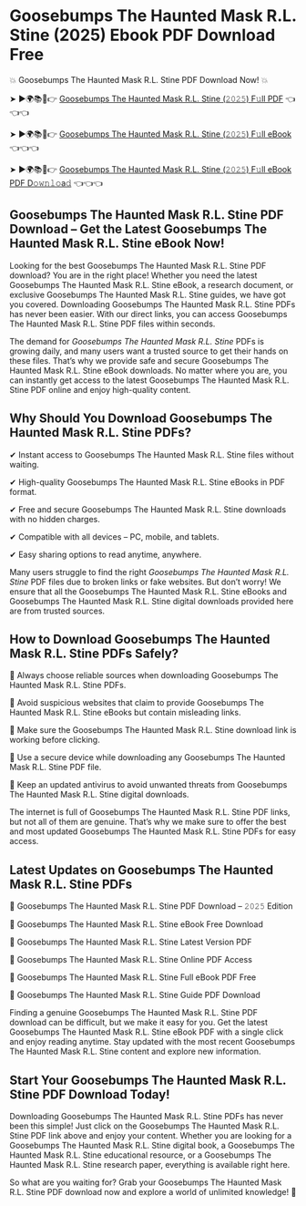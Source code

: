 # Goosebumps The Haunted Mask R.L. Stine (2025) Ebook PDF Download Free

💥 Goosebumps The Haunted Mask R.L. Stine PDF Download Now! 💥

➤ ►🌍📚📱👉 [Goosebumps The Haunted Mask R.L. Stine (𝟸𝟶𝟸𝟻) F𝚞ll PDF](https://getpdf.xyz/goosebumps-the-haunted-mask-r.l.-stine) 👈👈👈


➤ ►🌍📚📱👉 [Goosebumps The Haunted Mask R.L. Stine (𝟸𝟶𝟸𝟻) F𝚞ll eBook](https://getpdf.xyz/goosebumps-the-haunted-mask-r.l.-stine) 👈👈👈


➤ ►🌍📚📱👉 [Goosebumps The Haunted Mask R.L. Stine (𝟸𝟶𝟸𝟻) F𝚞ll eBook PDF D𝚘𝚠𝚗𝚕𝚘a𝚍](https://getpdf.xyz/goosebumps-the-haunted-mask-r.l.-stine) 👈👈👈


## Goosebumps The Haunted Mask R.L. Stine PDF Download – Get the Latest Goosebumps The Haunted Mask R.L. Stine eBook Now!

Looking for the best Goosebumps The Haunted Mask R.L. Stine PDF download? You are in the right place! Whether you need the latest Goosebumps The Haunted Mask R.L. Stine eBook, a research document, or exclusive Goosebumps The Haunted Mask R.L. Stine guides, we have got you covered. Downloading Goosebumps The Haunted Mask R.L. Stine PDFs has never been easier. With our direct links, you can access Goosebumps The Haunted Mask R.L. Stine PDF files within seconds.

The demand for *Goosebumps The Haunted Mask R.L. Stine* PDFs is growing daily, and many users want a trusted source to get their hands on these files. That’s why we provide safe and secure Goosebumps The Haunted Mask R.L. Stine eBook downloads. No matter where you are, you can instantly get access to the latest Goosebumps The Haunted Mask R.L. Stine PDF online and enjoy high-quality content.

## Why Should You Download Goosebumps The Haunted Mask R.L. Stine PDFs?

✔ Instant access to Goosebumps The Haunted Mask R.L. Stine files without waiting.

✔ High-quality Goosebumps The Haunted Mask R.L. Stine eBooks in PDF format.

✔ Free and secure Goosebumps The Haunted Mask R.L. Stine downloads with no hidden charges.

✔ Compatible with all devices – PC, mobile, and tablets.

✔ Easy sharing options to read anytime, anywhere.

Many users struggle to find the right *Goosebumps The Haunted Mask R.L. Stine* PDF files due to broken links or fake websites. But don’t worry! We ensure that all the Goosebumps The Haunted Mask R.L. Stine eBooks and Goosebumps The Haunted Mask R.L. Stine digital downloads provided here are from trusted sources.

## How to Download Goosebumps The Haunted Mask R.L. Stine PDFs Safely?

📌 Always choose reliable sources when downloading Goosebumps The Haunted Mask R.L. Stine PDFs.

📌 Avoid suspicious websites that claim to provide Goosebumps The Haunted Mask R.L. Stine eBooks but contain misleading links.

📌 Make sure the Goosebumps The Haunted Mask R.L. Stine download link is working before clicking.

📌 Use a secure device while downloading any Goosebumps The Haunted Mask R.L. Stine PDF file.

📌 Keep an updated antivirus to avoid unwanted threats from Goosebumps The Haunted Mask R.L. Stine digital downloads.

The internet is full of Goosebumps The Haunted Mask R.L. Stine PDF links, but not all of them are genuine. That’s why we make sure to offer the best and most updated Goosebumps The Haunted Mask R.L. Stine PDFs for easy access.

## Latest Updates on Goosebumps The Haunted Mask R.L. Stine PDFs

🔹 Goosebumps The Haunted Mask R.L. Stine PDF Download – 𝟸𝟶𝟸𝟻 Edition

🔹 Goosebumps The Haunted Mask R.L. Stine eBook Free Download

🔹 Goosebumps The Haunted Mask R.L. Stine Latest Version PDF

🔹 Goosebumps The Haunted Mask R.L. Stine Online PDF Access

🔹 Goosebumps The Haunted Mask R.L. Stine Full eBook PDF Free

🔹 Goosebumps The Haunted Mask R.L. Stine Guide PDF Download

Finding a genuine Goosebumps The Haunted Mask R.L. Stine PDF download can be difficult, but we make it easy for you. Get the latest Goosebumps The Haunted Mask R.L. Stine eBook PDF with a single click and enjoy reading anytime. Stay updated with the most recent Goosebumps The Haunted Mask R.L. Stine content and explore new information.

## Start Your Goosebumps The Haunted Mask R.L. Stine PDF Download Today!

Downloading Goosebumps The Haunted Mask R.L. Stine PDFs has never been this simple! Just click on the Goosebumps The Haunted Mask R.L. Stine PDF link above and enjoy your content. Whether you are looking for a Goosebumps The Haunted Mask R.L. Stine digital book, a Goosebumps The Haunted Mask R.L. Stine educational resource, or a Goosebumps The Haunted Mask R.L. Stine research paper, everything is available right here.

So what are you waiting for? Grab your Goosebumps The Haunted Mask R.L. Stine PDF download now and explore a world of unlimited knowledge! 🚀